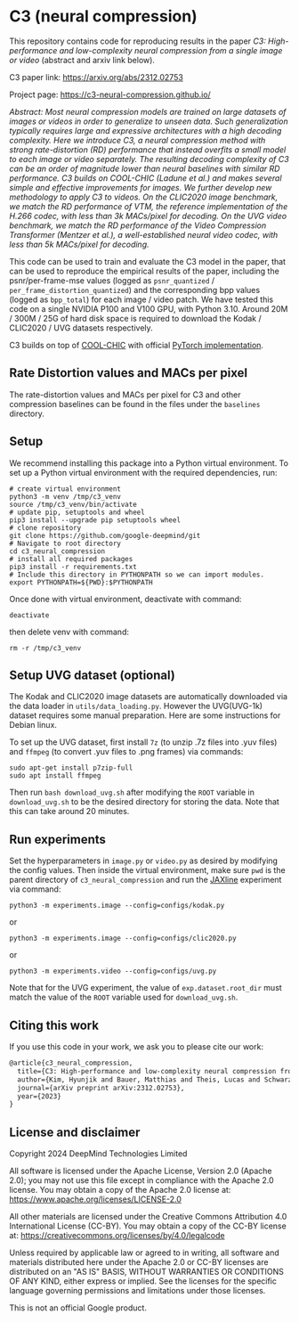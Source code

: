# C3 (neural compression)

This repository contains code for reproducing results in the paper
*C3: High-performance and low-complexity neural compression from a single image or video*
(abstract and arxiv link below).

C3 paper link: https://arxiv.org/abs/2312.02753

Project page: https://c3-neural-compression.github.io/

*Abstract: Most neural compression models are trained on large datasets of images or videos
in order to generalize to unseen data. Such generalization typically requires
large and expressive architectures with a high decoding complexity. Here we
introduce C3, a neural compression method with strong rate-distortion (RD)
performance that instead overfits a small model to each image or video
separately. The resulting decoding complexity of C3 can be an order of magnitude
lower than neural baselines with similar RD performance. C3 builds on COOL-CHIC
(Ladune et al.) and makes several simple and effective improvements for images.
We further develop new methodology to apply C3 to videos. On the CLIC2020 image
benchmark, we match the RD performance of VTM, the reference implementation of
the H.266 codec, with less than 3k MACs/pixel for decoding. On the UVG video
benchmark, we match the RD performance of the Video Compression Transformer
(Mentzer et al.), a well-established neural video codec, with less than 5k
MACs/pixel for decoding.*

This code can be used to train and evaluate the C3 model in the paper, that can
be used to reproduce the empirical results of the paper, including the
psnr/per-frame-mse values
(logged as `psnr_quantized` / `per_frame_distortion_quantized`) and the
corresponding bpp values (logged as `bpp_total`) for each image / video patch.
We have tested this code on a single NVIDIA P100 and V100 GPU, with Python 3.10.
Around 20M / 300M / 25G of hard disk space is required to download the
Kodak / CLIC2020 / UVG datasets respectively.

C3 builds on top of [COOL-CHIC](https://arxiv.org/abs/2212.05458) with official
[PyTorch implementation](https://github.com/Orange-OpenSource/Cool-Chic).

## Rate Distortion values and MACs per pixel

The rate-distortion values and MACs per pixel for C3 and other compression baselines can be found in the files under the `baselines` directory.

## Setup

We recommend installing this package into a Python virtual environment.
To set up a Python virtual environment with the required dependencies, run:

```shell
# create virtual environment
python3 -m venv /tmp/c3_venv
source /tmp/c3_venv/bin/activate
# update pip, setuptools and wheel
pip3 install --upgrade pip setuptools wheel
# clone repository
git clone https://github.com/google-deepmind/git
# Navigate to root directory
cd c3_neural_compression
# install all required packages
pip3 install -r requirements.txt
# Include this directory in PYTHONPATH so we can import modules.
export PYTHONPATH=${PWD}:$PYTHONPATH
```

Once done with virtual environment, deactivate with command:

```shell
deactivate
```

then delete venv with command:

```shell
rm -r /tmp/c3_venv
```

## Setup UVG dataset (optional)
The Kodak and CLIC2020 image datasets are automatically downloaded via the data loader in `utils/data_loading.py`. However the UVG(UVG-1k) dataset requires some manual preparation.
Here are some instructions for Debian linux.

To set up the UVG dataset, first install `7z` (to unzip .7z files into .yuv files) and `ffmpeg` (to convert .yuv files to .png frames) via commands:

```shell
sudo apt-get install p7zip-full
sudo apt install ffmpeg
```

Then run `bash download_uvg.sh` after modifying the `ROOT` variable in `download_uvg.sh` to be the desired directory for storing the data. Note that this can take around 20 minutes.

## Run experiments
Set the hyperparameters in `image.py` or `video.py` as desired by modifying
the config values. Then inside the virtual environment,
make sure `pwd` is the parent directory of `c3_neural_compression` and run the
[JAXline](https://github.com/deepmind/jaxline) experiment via command:

```shell
python3 -m experiments.image --config=configs/kodak.py
```

or

```shell
python3 -m experiments.image --config=configs/clic2020.py
```

or

```shell
python3 -m experiments.video --config=configs/uvg.py
```

Note that for the UVG experiment, the value of `exp.dataset.root_dir` must match the value of the `ROOT` variable used for `download_uvg.sh`.

## Citing this work
If you use this code in your work, we ask you to please cite our work:

```latex
@article{c3_neural_compression,
  title={C3: High-performance and low-complexity neural compression from a single image or video},
  author={Kim, Hyunjik and Bauer, Matthias and Theis, Lucas and Schwarz, Jonathan Richard and Dupont, Emilien},
  journal={arXiv preprint arXiv:2312.02753},
  year={2023}
}
```

## License and disclaimer

Copyright 2024 DeepMind Technologies Limited

All software is licensed under the Apache License, Version 2.0 (Apache 2.0);
you may not use this file except in compliance with the Apache 2.0 license.
You may obtain a copy of the Apache 2.0 license at:
https://www.apache.org/licenses/LICENSE-2.0

All other materials are licensed under the Creative Commons Attribution 4.0
International License (CC-BY). You may obtain a copy of the CC-BY license at:
https://creativecommons.org/licenses/by/4.0/legalcode

Unless required by applicable law or agreed to in writing, all software and
materials distributed here under the Apache 2.0 or CC-BY licenses are
distributed on an "AS IS" BASIS, WITHOUT WARRANTIES OR CONDITIONS OF ANY KIND,
either express or implied. See the licenses for the specific language governing
permissions and limitations under those licenses.

This is not an official Google product.
